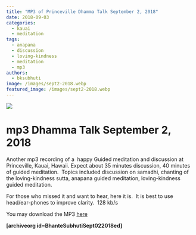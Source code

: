 ```yaml
---
title: "MP3 of Princeville Dhamma Talk September 2, 2018"
date: 2018-09-03
categories: 
  - kauai
  - meditation
tags: 
  - anapana
  - discussion
  - loving-kindness
  - meditation
  - mp3
authors: 
  - bksubhuti
image: /images/sept2-2018.webp
featured_image: /images/sept2-2018.webp
---
```


[![](/images/sept2-2018.webp)](https://americanmonk.org/wp-content/uploads/2018/09/sept2-2018.webp)

# mp3 Dhamma Talk September 2, 2018

Another mp3 recording of a  happy Guided meditation and discussion at Princeville, Kauai, Hawaii. Expect about 35 minutes discussion, 40 minutes of guided meditation.  Topics included discussion on samadhi, chanting of the loving-kindness sutta, anapana guided meditation, loving-kindness guided meditation.

For those who missed it and want to hear, here it is.  It is best to use head/ear-phones to improve clarity.  128 kb/s

You may download the MP3 [here](https://archive.org/details/BhanteSubhutiSept022018ed)

**\[archiveorg id=BhanteSubhutiSept022018ed\]**